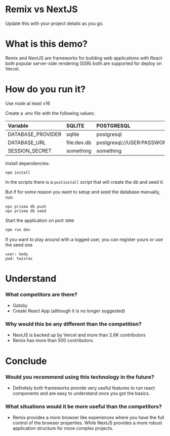 # Remix vs NextJS

Update this with your project details as you go.

# What is this demo?

Remix and NextJS are frameworks for building web applications with React both popular server-side rendering (SSR) both are supported for deploy on Vercel.

# How do you run it?

Use node at least v16

Create a .env file with the following values:

| Variable          |   SQLITE      |  POSTGRESQL                                   |
|:------------------|:--------------|:----------------------------------------------|
| DATABASE_PROVIDER | sqlite        | postgresql                                    |
| DATABASE_URL      | file:dev.db   | postgresql://USER:PASSWORD@HOST:PORT/DATABASE |
| SESSION_SECRET    | something     | something                                     |

Install dependencies:

`npm install`

In the scripts there is a `postinstall` script that will create the db and seed it.

But if for some reason you want to setup and seed the database manually, run:

```
npx prisma db push
npx prisma db seed
```

Start the application on port `3000`

```sh
npm run dev
```

If you want to play around with a logged user, you can register yours or use the seed one

```
user: kody
pwd: twixrox
```

# Understand
### What competitors are there?

- Gatsby
- Create React App (although it is no longer suggested)

### Why would this be any different than the competition?

- NextJS is backed up by Vercel and more than 2.6K contributors
- Remix has more than 500 contributors.

# Conclude
### Would you recommend using this technology in the future?

- Definitely both frameworks provide very useful features to run react components and are easy to understand once you got the basics.

### What situations would it be more useful than the competitors?

- Remix provides a more browser like experiences where you have the full control of the browser properties. While NextJS provides a more robust application structure for more complex projects.
